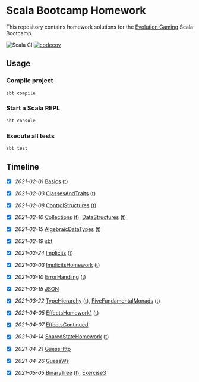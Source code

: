 # Scala Bootcamp Homework
This repository contains homework solutions for the [Evolution Gaming](https://eng.evolutiongaming.com/) Scala Bootcamp.

![Scala CI](https://github.com/rokinsky/scala-bootcamp-homework/workflows/Scala%20CI/badge.svg)
[![codecov](https://codecov.io/gh/rokinsky/scala-bootcamp-homework/branch/master/graph/badge.svg?token=H4IM3LI4EK)](https://codecov.io/gh/rokinsky/scala-bootcamp-homework)

## Usage

### Compile project

```bash
sbt compile
```

### Start a Scala REPL

```bash
sbt console
```

### Execute all tests

```bash
sbt test
```

## Timeline

- [x] *2021-02-01*
  [Basics](src/main/scala/com/evolutiongaming/bootcamp/basics/Basics.scala)
  ([t](src/test/scala/com/evolutiongaming/bootcamp/basics/BasicsSpec.scala))

- [x] *2021-02-03*
  [ClassesAndTraits](src/main/scala/com/evolutiongaming/bootcamp/basics/ClassesAndTraits.scala)
  ([t](src/test/scala/com/evolutiongaming/bootcamp/basics/ClassesAndTraitsSpec.scala))

- [x] *2021-02-08*
  [ControlStructures](src/main/scala/com/evolutiongaming/bootcamp/basics/ControlStructures.scala)
  ([t](src/test/scala/com/evolutiongaming/bootcamp/basics/ControlStructuresSpec.scala))

- [x] *2021-02-10*
  [Collections](src/main/scala/com/evolutiongaming/bootcamp/basics/Collections.scala)
  ([t](src/test/scala/com/evolutiongaming/bootcamp/basics/CollectionsSpec.scala)),
  [DataStructures](src/main/scala/com/evolutiongaming/bootcamp/basics/DataStructures.scala)
  ([t](src/test/scala/com/evolutiongaming/bootcamp/basics/DataStructuresSpec.scala))

- [x] *2021-02-15*
  [AlgebraicDataTypes](src/main/scala/com/evolutiongaming/bootcamp/adt/AlgebraicDataTypes.scala)
  ([t](src/test/scala/com/evolutiongaming/bootcamp/adt/AlgebraicDataTypesSpec.scala))

- [x] *2021-02-19*
  [sbt](https://github.com/rokinsky/sbt-bulky-sources)

- [x] *2021-02-24*
  [Implicits](src/main/scala/com/evolutiongaming/bootcamp/typeclass/Implicits.scala)
  ([t](src/test/scala/com/evolutiongaming/bootcamp/typeclass/ImplicitsSpec.scala))

- [x] *2021-03-03*
  [ImplicitsHomework](src/main/scala/com/evolutiongaming/bootcamp/typeclass/ImplicitsHomework.scala)
  ([t](src/test/scala/com/evolutiongaming/bootcamp/typeclass/ImplicitsHomeworkSpec.scala))

- [x] *2021-03-10*
  [ErrorHandling](src/main/scala/com/evolutiongaming/bootcamp/error_handling/ErrorHandling.scala)
  ([t](src/test/scala/com/evolutiongaming/bootcamp/error_handling/ErrorHandlingSpec.scala))

- [x] *2021-03-15*
  [JSON](src/test/scala/com/evolutiongaming/bootcamp/json/HomeworkSpec.scala)

- [x] *2021-03-22*
  [TypeHierarchy](src/main/scala/com/evolutiongaming/bootcamp/cats/TypeHierarchy.scala)
  ([t](src/test/scala/com/evolutiongaming/bootcamp/cats/TypeHierarchySpec.scala)),
  [FiveFundamentalMonads](src/main/scala/com/evolutiongaming/bootcamp/cats/FiveFundamentalMonads.scala)
  ([t](src/test/scala/com/evolutiongaming/bootcamp/cats/FiveFundamentalMonadsSpec.scala))

- [x] *2021-04-05*
  [EffectsHomework1](src/main/scala/com/evolutiongaming/bootcamp/effects/EffectsHomework1.scala)
  ([t](src/test/scala/com/evolutiongaming/bootcamp/effects/EffectsHomework1Spec.scala))

- [x] *2021-04-07*
  [EffectsContinued](src/test/scala/com/evolutiongaming/bootcamp/effects/minhash)

- [x] *2021-04-14*
  [SharedStateHomework](src/main/scala/com/evolutiongaming/bootcamp/effects/SharedStateHomework.scala)
  ([t](src/test/scala/com/evolutiongaming/bootcamp/effects/SharedStateHomeworkSpec.scala))

- [x] *2021-04-21*
  [GuessHttp](src/test/scala/com/evolutiongaming/bootcamp/http/Guess.scala)

- [x] *2021-04-26*
  [GuessWs](src/test/scala/com/evolutiongaming/bootcamp/http/Guess.scala)

- [x] *2021-05-05*
  [BinaryTree](src/test/scala/com/evolutiongaming/bootcamp/akka/actors/homework)
  ([t](src/test/scala/com/evolutiongaming/bootcamp/akka/actors/homework/BinaryTreeSpec.scala)),
  [Exercise3](src/test/scala/com/evolutiongaming/bootcamp/akka/actors/Exercise3.scala)

